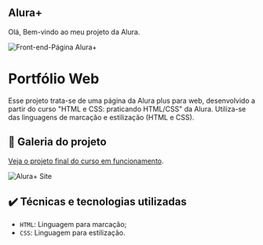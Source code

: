 ## Alura+

Olá, Bem-vindo ao meu projeto da Alura.

![Front-end-Página Alura+](https://github.com/TwoTonne/alura-plus/assets/69181302/44f73305-1117-43b5-a290-16599fadaa52)
  
# Portfólio Web

Esse projeto trata-se de uma página da Alura plus para web, desenvolvido a partir do curso "HTML e CSS: praticando HTML/CSS" da Alura. Utiliza-se das linguagens de marcação e estilização (HTML e CSS).

## 📁 Galeria do projeto

[Veja o projeto final do curso em funcionamento](https://alura-plus-iota-seven.vercel.app).

![Alura+ Site](https://github.com/TwoTonne/alura-plus/assets/69181302/6219865b-c9f2-4bb3-ab3f-ece72d7cb880)

## ✔️ Técnicas e tecnologias utilizadas

- `HTML`: Linguagem para marcação;
- `CSS`: Linguagem para estilização.